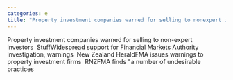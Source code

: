 ```yaml
---
categories: e
title: "Property investment companies warned for selling to nonexpert investors  Stuff"
---
```

Property investment companies warned for selling to non-expert investors&nbsp;&nbsp;StuffWidespread support for Financial Markets Authority investigation, warnings&nbsp;&nbsp;New Zealand HeraldFMA issues warnings to property investment firms&nbsp;&nbsp;RNZFMA finds "a number of undesirable practices